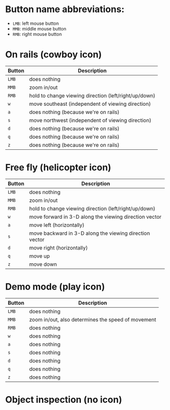 # Button name abbreviations:

- ``LMB``: left mouse button
- ``MMB``: middle mouse button
- ``RMB``: right mouse button



# On rails (cowboy icon)

| Button | Description |
| --- | --- |
| ``LMB`` | does nothing |
| ``MMB`` | zoom in/out |
| ``RMB`` | hold to change viewing direction (left/right/up/down) |
| ``w`` | move southeast (independent of viewing direction) |
| ``a`` | does nothing (because we're on rails) |
| ``s`` | move northwest (independent of viewing direction) |
| ``d`` | does nothing (because we're on rails) |
| ``q`` | does nothing (because we're on rails) |
| ``z`` | does nothing (because we're on rails) |

# Free fly (helicopter icon)

| Button | Description |
| --- | --- |
| ``LMB`` | does nothing |
| ``MMB`` | zoom in/out |
| ``RMB`` | hold to change viewing direction (left/right/up/down) |
| ``w`` | move forward in 3-D along the viewing direction vector |
| ``a`` | move left (horizontally) |
| ``s`` | move backward in 3-D along the viewing direction vector |
| ``d`` | move right (horizontally) |
| ``q`` | move up |
| ``z`` | move down |


# Demo mode (play icon)


| Button | Description |
| --- | --- |
| ``LMB`` | does nothing |
| ``MMB`` | zoom in/out, also determines the speed of movement  |
| ``RMB`` | does nothing |
| ``w`` | does nothing |
| ``a`` | does nothing |
| ``s`` | does nothing |
| ``d`` | does nothing |
| ``q`` | does nothing |
| ``z`` | does nothing |

# Object inspection (no icon)
